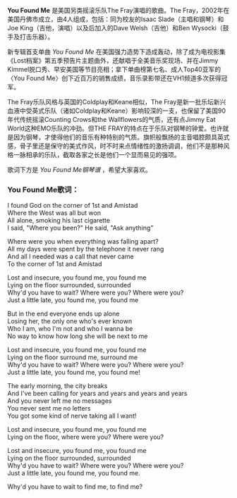 

**You Found Me** 是美国另类摇滚乐队The Fray演唱的歌曲。The
Fray，2002年在美国丹佛市成立，由4人组成，包括：同为校友的Isaac Slade（主唱和钢琴）和Joe King（吉他，演唱）以及后加入的Dave
Welsh（吉他）和Ben Wysocki（鼓手及打击乐器）。

  
新专辑首支单曲 _You Found Me_
在美国强力造势下造成轰动，除了成为电视影集《Lost档案》第五季预告片主题曲外，还献唱于全美音乐奖现场、并在Jimmy
Kimmel脱口秀、早安美国等节目亮相；拿下单曲榜第七名、成人Top40亚军的〈You Found
Me〉创下近百万的销售成绩，音乐录影带还在VH1频道多次获得冠军。

  
The Fray乐队风格与英国的Coldplay和Keane相似，The
Fray是新一批乐坛新兴血液中受英式乐队（诸如Coldplay和Keane）影响较深的一支，也保留了美国90年代传统摇滚Counting Crows和the
Wallflowers的气质，还有点Jimmy Eat World这种EMO乐队的冲劲。但THE
FRAY的特点在于乐队对钢琴的钟爱。也许就是因为钢琴，才使得他们的音乐有种特别的气质。旗帜般飘扬的主音唱腔颇具英式感，骨子里还是保守的美式作风，时不时来点情绪性的激扬调调，他们不是那种风格一脉相承的乐队，截取各家之长是他们一个显而易见的强项。

  
歌词下方是 _You Found Me钢琴谱_ ，希望大家喜欢。

### You Found Me歌词：

I found God on the corner of 1st and Amistad  
Where the West was all but won  
All alone, smoking his last cigarette  
I said, "Where you been?" He said, "Ask anything"

Where were you when everything was falling apart?  
All my days were spent by the telephone it never rang  
And all I needed was a call that never came  
To the corner of 1st and Amistad

Lost and insecure, you found me, you found me  
Lying on the floor surrounded, surrounded  
Why'd you have to wait? Where were you? Where were you?  
Just a little late, you found me, you found me

But in the end everyone ends up alone  
Losing her, the only one who's ever known  
Who I am, who I'm not and who I wanna be  
No way to know how long she will be next to me

Lost and insecure, you found me, you found me  
Lying on the floor surround me, surround me  
Why'd you have to wait? Where were you? Where were you?  
Just a little late, you found me, you found me!

The early morning, the city breaks  
And I've been calling for years and years and years and years  
And you never left me no messages  
You never sent me no letters  
You got some kind of nerve taking all I want!

Lost and insecure, you found me, you found me  
Lying on the floor, where were you? Where were you?

Lost and insecure, you found me, you found me  
Lying on the floor surrounded, surrounded  
Why'd you have to wait? Where were you? Where were you?  
Just a little late, you found me, you found me.

Why'd you have to wait to find me, to find me?

